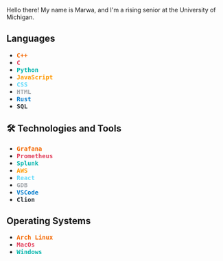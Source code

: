 Hello there! My name is Marwa, and I'm a rising senior at the University of Michigan. 
## Languages
- <kbd><b style="color:#F46800;">C++</b></kbd>
- <kbd><b style="color:#E23E5A;">C</b></kbd>
- <kbd><b style="color:#00B4AB;">Python</b></kbd>
- <kbd><b style="color:#FF9900;">JavaScript</b></kbd>
- <kbd><b style="color:#61DAFB;">CSS</b></kbd>
- <kbd><b style="color:#A1A6AB;">HTML</b></kbd>
- <kbd><b style="color:#007ACC;">Rust</b></kbd>
- <kbd><b style="color:#24292E;">SQL</b></kbd>

## 🛠 Technologies and Tools

- <kbd><b style="color:#F46800;">Grafana</b></kbd>
- <kbd><b style="color:#E23E5A;">Prometheus</b></kbd>
- <kbd><b style="color:#00B4AB;">Splunk</b></kbd>
- <kbd><b style="color:#FF9900;">AWS</b></kbd>
- <kbd><b style="color:#61DAFB;">React</b></kbd>
- <kbd><b style="color:#A1A6AB;">GDB</b></kbd>
- <kbd><b style="color:#007ACC;">VSCode</b></kbd>
- <kbd><b style="color:#24292E;">Clion</b></kbd>

## Operating Systems
- <kbd><b style="color:#F46800;">Arch Linux</b></kbd>
- <kbd><b style="color:#E23E5A;">MacOs</b></kbd>
- <kbd><b style="color:#00B4AB;">Windows</b></kbd>
